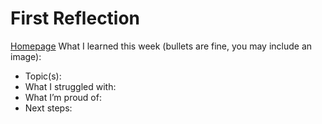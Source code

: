 # First Reflection
[Homepage](./main/index.md)
What I learned this week (bullets are fine, you may include an image):

- Topic(s):
- What I struggled with:
- What I’m proud of:
- Next steps:
